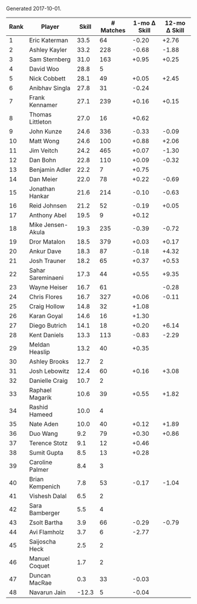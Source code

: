 Generated 2017-10-01.

| Rank | Player            | Skill | # Matches | 1-mo Δ Skill | 12-mo Δ Skill |
|------|-------------------|-------|-----------|--------------|---------------|
|    1 | Eric Katerman     |  33.5 |        64 |        -0.20 |         +2.76 |
|    2 | Ashley Kayler     |  33.2 |       228 |        -0.68 |         -1.88 |
|    3 | Sam Sternberg     |  31.0 |       163 |        +0.95 |         +0.25 |
|    4 | David Woo         |  28.8 |         5 |              |               |
|    5 | Nick Cobbett      |  28.1 |        49 |        +0.05 |         +2.45 |
|    6 | Anibhav Singla    |  27.8 |        31 |        -0.24 |               |
|    7 | Frank Kennamer    |  27.1 |       239 |        +0.16 |         +0.15 |
|    8 | Thomas Littleton  |  27.0 |        16 |        +0.62 |               |
|    9 | John Kunze        |  24.6 |       336 |        -0.33 |         -0.09 |
|   10 | Matt Wong         |  24.6 |       100 |        +0.88 |         +2.06 |
|   11 | Jim Veitch        |  24.2 |       465 |        +0.07 |         -1.30 |
|   12 | Dan Bohn          |  22.8 |       110 |        +0.09 |         -0.32 |
|   13 | Benjamin Adler    |  22.2 |         7 |        +0.75 |               |
|   14 | Dan Meier         |  22.0 |        78 |        +0.22 |         -0.69 |
|   15 | Jonathan Hankar   |  21.6 |       214 |        -0.10 |         -0.63 |
|   16 | Reid Johnsen      |  21.2 |        52 |        -0.19 |         +0.05 |
|   17 | Anthony Abel      |  19.5 |         9 |        +0.12 |               |
|   18 | Mike Jensen-Akula |  19.3 |       235 |        -0.39 |         -0.72 |
|   19 | Dror Matalon      |  18.5 |       379 |        +0.03 |         +0.17 |
|   20 | Ankur Dave        |  18.3 |        87 |        -0.18 |         +4.32 |
|   21 | Josh Trauner      |  18.2 |        65 |        +0.37 |         +0.53 |
|   22 | Sahar Sareminaeni |  17.3 |        44 |        +0.55 |         +9.35 |
|   23 | Wayne Heiser      |  16.7 |        61 |              |         -0.28 |
|   24 | Chris Flores      |  16.7 |       327 |        +0.06 |         -0.11 |
|   25 | Craig Hollow      |  14.8 |        32 |        +1.08 |               |
|   26 | Karan Goyal       |  14.6 |        16 |        +1.30 |               |
|   27 | Diego Butrich     |  14.1 |        18 |        +0.20 |         +6.14 |
|   28 | Kent Daniels      |  13.3 |       113 |        -0.83 |         -2.29 |
|   29 | Meldan Heaslip    |  13.2 |        40 |        +0.35 |               |
|   30 | Ashley Brooks     |  12.7 |         2 |              |               |
|   31 | Josh Lebowitz     |  12.4 |        60 |        +0.16 |         +3.08 |
|   32 | Danielle Craig    |  10.7 |         2 |              |               |
|   33 | Raphael Magarik   |  10.6 |        39 |        +0.55 |         +1.82 |
|   34 | Rashid Hameed     |  10.0 |         4 |              |               |
|   35 | Nate Aden         |  10.0 |        40 |        +0.12 |         +1.89 |
|   36 | Duo Wang          |   9.2 |        79 |        +0.30 |         +0.86 |
|   37 | Terence Stotz     |   9.1 |        12 |        +0.46 |               |
|   38 | Sumit Gupta       |   8.5 |        13 |        +0.28 |               |
|   39 | Caroline Palmer   |   8.4 |         3 |              |               |
|   40 | Brian Kempenich   |   7.8 |        53 |        -0.17 |         -1.04 |
|   41 | Vishesh Dalal     |   6.5 |         2 |              |               |
|   42 | Sara Bamberger    |   5.5 |         4 |              |               |
|   43 | Zsolt Bartha      |   3.9 |        66 |        -0.29 |         -0.79 |
|   44 | Avi Flamholz      |   3.7 |         6 |        -2.77 |               |
|   45 | Saijoscha Heck    |   2.5 |         2 |              |               |
|   46 | Manuel Coquet     |   1.7 |         2 |              |               |
|   47 | Duncan MacRae     |   0.3 |        33 |        -0.03 |               |
|   48 | Navarun Jain      | -12.3 |         5 |        -0.04 |               |